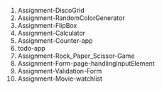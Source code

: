 1. Assignment-DiscoGrid
2. Assignment-RandomColorGenerator
3. Assignment-FlipBox
4. Assignment-Calculator
5. Assignment-Counter-app
6. todo-app
7. Assignment-Rock_Paper_Scissor-Game
8. Assignment-Form-page-handlingInputElement
9. Assignment-Validation-Form
10. Assignment-Movie-watchlist
